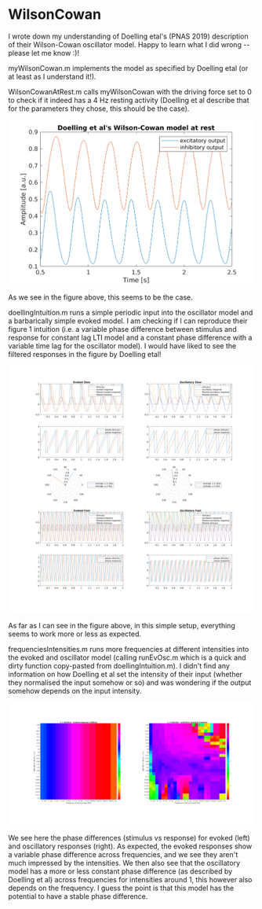 # WilsonCowan

I wrote down my understanding of Doelling etal's (PNAS 2019) description of their Wilson-Cowan oscillator model.
Happy to learn what I did wrong -- please let me know :)!

myWilsonCowan.m implements the model as specified by Doelling etal (or at least as I understand it!).

WilsonCowanAtRest.m calls myWilsonCowan with the driving force set to 0 to check if it indeed has a 4 Hz resting activity (Doelling et al describe that for the parameters they chose, this should be the case).

![alt text](https://github.com/cdaube/WilsonCowan/blob/master/Figures/Figure_WilsonCowanAtRest.png)

As we see in the figure above, this seems to be the case.

doellingIntuition.m runs a simple periodic input into the oscillator model and a barbarically simple evoked model. I am checking if I can reproduce their figure 1 intuition (i.e. a variable phase difference between stimulus and response for constant lag LTI model and a constant phase difference with a variable time lag for the oscillator model). I would have liked to see the filtered responses in the figure by Doelling etal!

![alt text](https://github.com/cdaube/WilsonCowan/blob/master/Figures/Figure_EvOscDoellingIntuition.png)

As far as I can see in the figure above, in this simple setup, everything seems to work more or less as expected.

frequenciesIntensities.m runs more frequencies at different intensities into the evoked and oscillator model (calling runEvOsc.m which is a quick and dirty function copy-pasted from doellingIntuition.m). I didn't find any information on how Doelling et al set the intensity of their input (whether they normalised the input somehow or so) and was wondering if the output somehow depends on the input intensity.

![alt text](https://github.com/cdaube/WilsonCowan/blob/master/Figures/Figure_PhaseDiff_freqInt_evOsc.png)

We see here the phase differences (stimulus vs response) for evoked (left) and oscillatory responses (right). 
As expected, the evoked responses show a variable phase difference across frequencies, and we see they aren't much impressed by the intensities.
We then also see that the oscillatory model has a more or less constant phase difference (as described by Doelling et al) across frequencies for intensities around 1, this however also depends on the frequency.
I guess the point is that this model has the potential to have a stable phase difference.

